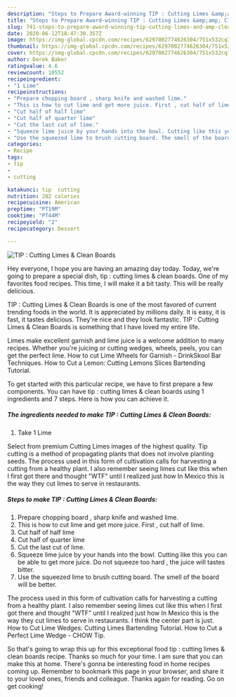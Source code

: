 ```yaml
---
description: "Steps to Prepare Award-winning TIP : Cutting Limes &amp;amp; Clean Boards"
title: "Steps to Prepare Award-winning TIP : Cutting Limes &amp;amp; Clean Boards"
slug: 741-steps-to-prepare-award-winning-tip-cutting-limes-and-amp-clean-boards
date: 2020-06-12T18:47:30.357Z
image: https://img-global.cpcdn.com/recipes/6297002774626304/751x532cq70/tip-cutting-limes-clean-boards-recipe-main-photo.jpg
thumbnail: https://img-global.cpcdn.com/recipes/6297002774626304/751x532cq70/tip-cutting-limes-clean-boards-recipe-main-photo.jpg
cover: https://img-global.cpcdn.com/recipes/6297002774626304/751x532cq70/tip-cutting-limes-clean-boards-recipe-main-photo.jpg
author: Derek Baker
ratingvalue: 4.6
reviewcount: 10552
recipeingredient:
- "1 Lime"
recipeinstructions:
- "Prepare chopping board , sharp knife and washed lime."
- "This is how to cut lime and get more juice. First , cut half of lime."
- "Cut half of half lime"
- "Cut half of quarter lime"
- "Cut the last cut of lime."
- "Squeeze lime juice by your hands into the bowl. Cutting like this you can be able to get more juice. Do not squeeze too hard , the juice will tastes bitter."
- "Use the squeezed lime to brush cutting board. The smell of the board will be better."
categories:
- Recipe
tags:
- tip
- 
- cutting

katakunci: tip  cutting 
nutrition: 282 calories
recipecuisine: American
preptime: "PT19M"
cooktime: "PT44M"
recipeyield: "2"
recipecategory: Dessert

---
```



![TIP : Cutting Limes &amp; Clean Boards](https://img-global.cpcdn.com/recipes/6297002774626304/751x532cq70/tip-cutting-limes-clean-boards-recipe-main-photo.jpg)

Hey everyone, I hope you are having an amazing day today. Today, we're going to prepare a special dish, tip : cutting limes &amp; clean boards. One of my favorites food recipes. This time, I will make it a bit tasty. This will be really delicious.

TIP : Cutting Limes &amp; Clean Boards is one of the most favored of current trending foods in the world. It is appreciated by millions daily. It is easy, it is fast, it tastes delicious. They're nice and they look fantastic. TIP : Cutting Limes &amp; Clean Boards is something that I have loved my entire life.

Limes make excellent garnish and lime juice is a welcome addition to many recipes. Whether you&#39;re juicing or cutting wedges, wheels, peels, you can get the perfect lime. How to cut Lime Wheels for Garnish - DrinkSkool Bar Techniques. How to Cut a Lemon: Cutting Lemons Slices Bartending Tutorial.


To get started with this particular recipe, we have to first prepare a few components. You can have tip : cutting limes &amp; clean boards using 1 ingredients and 7 steps. Here is how you can achieve it.

<!--inarticleads1-->

##### The ingredients needed to make TIP : Cutting Limes &amp; Clean Boards:

1. Take 1 Lime


Select from premium Cutting Limes images of the highest quality. Tip cutting is a method of propagating plants that does not involve planting seeds. The process used in this form of cultivation calls for harvesting a cutting from a healthy plant. I also remember seeing limes cut like this when I first got there and thought &#34;WTF&#34; until I realized just how In Mexico this is the way they cut limes to serve in restaurants. 

<!--inarticleads2-->

##### Steps to make TIP : Cutting Limes &amp; Clean Boards:

1. Prepare chopping board , sharp knife and washed lime.
1. This is how to cut lime and get more juice. First , cut half of lime.
1. Cut half of half lime
1. Cut half of quarter lime
1. Cut the last cut of lime.
1. Squeeze lime juice by your hands into the bowl. Cutting like this you can be able to get more juice. Do not squeeze too hard , the juice will tastes bitter.
1. Use the squeezed lime to brush cutting board. The smell of the board will be better.


The process used in this form of cultivation calls for harvesting a cutting from a healthy plant. I also remember seeing limes cut like this when I first got there and thought &#34;WTF&#34; until I realized just how In Mexico this is the way they cut limes to serve in restaurants. I think the center part is just. How to Cut Lime Wedges: Cutting Limes Bartending Tutorial. How to Cut a Perfect Lime Wedge - CHOW Tip. 

So that's going to wrap this up for this exceptional food tip : cutting limes &amp; clean boards recipe. Thanks so much for your time. I am sure that you can make this at home. There's gonna be interesting food in home recipes coming up. Remember to bookmark this page in your browser, and share it to your loved ones, friends and colleague. Thanks again for reading. Go on get cooking!
